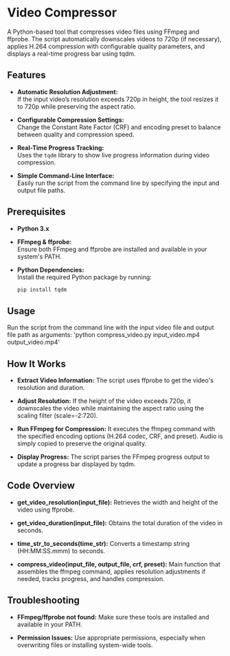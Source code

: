 # Video Compressor

A Python-based tool that compresses video files using FFmpeg and ffprobe. The script automatically downscales videos to 720p (if necessary), applies H.264 compression with configurable quality parameters, and displays a real-time progress bar using tqdm.

## Features

- **Automatic Resolution Adjustment:**  
  If the input video’s resolution exceeds 720p in height, the tool resizes it to 720p while preserving the aspect ratio.
  
- **Configurable Compression Settings:**  
  Change the Constant Rate Factor (CRF) and encoding preset to balance between quality and compression speed.
  
- **Real-Time Progress Tracking:**  
  Uses the `tqdm` library to show live progress information during video compression.
  
- **Simple Command-Line Interface:**  
  Easily run the script from the command line by specifying the input and output file paths.

## Prerequisites

- **Python 3.x**  
- **FFmpeg & ffprobe:**  
  Ensure both FFmpeg and ffprobe are installed and available in your system's PATH.

- **Python Dependencies:**  
  Install the required Python package by running:  
  ```bash
  pip install tqdm

## Usage

Run the script from the command line with the input video file and output file path as arguments:
'python compress_video.py input_video.mp4 output_video.mp4'

## How It Works
- **Extract Video Information:**
  The script uses ffprobe to get the video's resolution and duration.

- **Adjust Resolution:**
If the height of the video exceeds 720p, it downscales the video while maintaining the aspect ratio using the scaling filter (scale=-2:720).

- **Run FFmpeg for Compression:**
It executes the ffmpeg command with the specified encoding options (H.264 codec, CRF, and preset). Audio is simply copied to preserve the original quality.

- **Display Progress:**
The script parses the FFmpeg progress output to update a progress bar displayed by tqdm.

## Code Overview
- **get_video_resolution(input_file):**
  Retrieves the width and height of the video using ffprobe.

- **get_video_duration(input_file):**
  Obtains the total duration of the video in seconds.

- **time_str_to_seconds(time_str):**
  Converts a timestamp string (HH:MM:SS.mmm) to seconds.

- **compress_video(input_file, output_file, crf, preset):**
  Main function that assembles the ffmpeg command, applies resolution adjustments if needed, tracks progress, and handles compression.

## Troubleshooting
- **FFmpeg/ffprobe not found:**
  Make sure these tools are installed and available in your PATH.

- **Permission Issues:**
  Use appropriate permissions, especially when overwriting files or installing system-wide tools.
